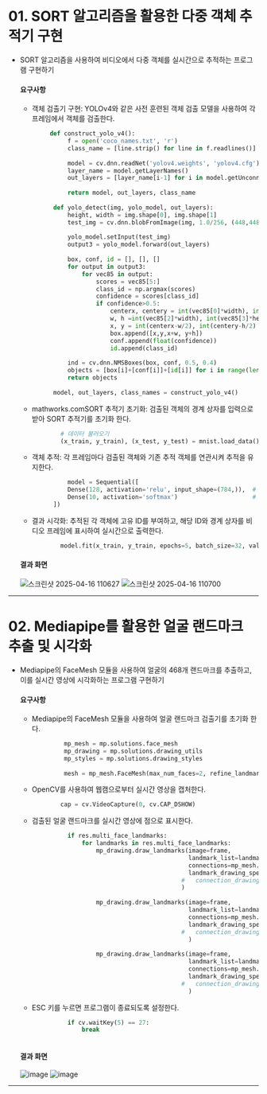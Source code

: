 # 01.  SORT 알고리즘을 활용한 다중 객체 추적기 구현

- SORT 알고리즘을 사용하여 비디오에서 다중 객체를 실시간으로 추적하는 프로그램 구현하기

    #### 요구사항
    - 객체 검출기 구현: YOLOv4와 같은 사전 훈련된 객체 검출 모델을 사용하여 각 프레임에서 객체를 검출한다.
      ```python
           def construct_yolo_v4():
                f = open('coco_names.txt', 'r')
                class_name = [line.strip() for line in f.readlines()]
                
                model = cv.dnn.readNet('yolov4.weights', 'yolov4.cfg')
                layer_name = model.getLayerNames()
                out_layers = [layer_name[i-1] for i in model.getUnconnectedOutLayers()]
                
                return model, out_layers, class_name
            
            def yolo_detect(img, yolo_model, out_layers):
                height, width = img.shape[0], img.shape[1]
                test_img = cv.dnn.blobFromImage(img, 1.0/256, (448,448), (0,0,0), swapRB=True)
                
                yolo_model.setInput(test_img)
                output3 = yolo_model.forward(out_layers)
                
                box, conf, id = [], [], []
                for output in output3:
                    for vec85 in output:
                        scores = vec85[5:]
                        class_id = np.argmax(scores)
                        confidence = scores[class_id]
                        if confidence>0.5:
                            centerx, centery = int(vec85[0]*width), int(vec85[1]*height)
                            w, h =int(vec85[2]*width), int(vec85[3]*height)
                            x, y = int(centerx-w/2), int(centery-h/2)
                            box.append([x,y,x+w, y+h])
                            conf.append(float(confidence))
                            id.append(class_id)
                            
                ind = cv.dnn.NMSBoxes(box, conf, 0.5, 0.4)
                objects = [box[i]+[conf[i]]+[id[i]] for i in range(len(box)) if i in ind]
                return objects
            
            model, out_layers, class_names = construct_yolo_v4()


      ```
    - mathworks.comSORT 추적기 초기화: 검출된 객체의 경계 상자를 입력으로 받아 SORT 추적기를 초기화 한다.
      ```python
              # 데이터 불러오기
              (x_train, y_train), (x_test, y_test) = mnist.load_data()
      ```
    - 객체 추적: 각 프레임마다 검출된 객체와 기존 추적 객체를 연관시켜 추적을 유지한다.
      ```python
                model = Sequential([
                Dense(128, activation='relu', input_shape=(784,)),  # 은닉층
                Dense(10, activation='softmax')                     # 출력층: 숫자 0~9
            ])  
      ```
    - 결과 시각화: 추적된 각 객체에 고유 ID를 부여하고, 해당 ID와 경계 상자를 비디오 프레임에 표시하여 실시간으로 출력한다.
      ```python
              model.fit(x_train, y_train, epochs=5, batch_size=32, validation_split=0.1)

      ```
          
  #### 결과 화면
  ![스크린샷 2025-04-16 110627](https://github.com/user-attachments/assets/c6b2c4ae-ffcf-481c-9c25-988f92a25101)
![스크린샷 2025-04-16 110700](https://github.com/user-attachments/assets/ba49ea07-23c6-4f72-871a-43d20e95508f)





---
      
# 02. Mediapipe를 활용한 얼굴 랜드마크 추출 및 시각화

- Mediapipe의 FaceMesh 모듈을 사용하여 얼굴의 468개 랜드마크를 추출하고, 이를 실시간 영상에 시각화하는 프로그램 구현하기

    #### 요구사항
    - Mediapipe의 FaceMesh 모듈을 사용하여 얼굴 랜드마크 검출기를 초기화 한다.
       ```python
                mp_mesh = mp.solutions.face_mesh
                mp_drawing = mp.solutions.drawing_utils
                mp_styles = mp.solutions.drawing_styles
                
                mesh = mp_mesh.FaceMesh(max_num_faces=2, refine_landmarks=True, min_detection_confidence=0.5, min_tracking_confidence=0.5)
       ```
    - OpenCV를 사용하여 웹캠으로부터 실시간 영상을 캡처한다.
      ```python
              cap = cv.VideoCapture(0, cv.CAP_DSHOW)
      ```
    - 검출된 얼굴 랜드마크를 실시간 영상에 점으로 표시한다.
      ```python
                if res.multi_face_landmarks:
                    for landmarks in res.multi_face_landmarks:
                        mp_drawing.draw_landmarks(image=frame, 
                                                  landmark_list=landmarks, 
                                                  connections=mp_mesh.FACEMESH_TESSELATION, 
                                                  landmark_drawing_spec=None, 
                                                #   connection_drawing_spec=mp_styles.get_default_face_mesh_tesselation_style()
                                                )
                        
                        mp_drawing.draw_landmarks(image=frame, 
                                                  landmark_list=landmarks, 
                                                  connections=mp_mesh.FACEMESH_CONTOURS, 
                                                  landmark_drawing_spec=None, 
                                                #   connection_drawing_spec=mp_styles.get_default_face_mesh_contours_style()
                                                  )
                        
                        mp_drawing.draw_landmarks(image=frame, 
                                                  landmark_list=landmarks, 
                                                  connections=mp_mesh.FACEMESH_IRISES, 
                                                  landmark_drawing_spec=None, 
                                                #   connection_drawing_spec=mp_styles.get_default_face_mesh_iris_style()
                                                  )
    - ESC 키를 누르면 프로그램이 종료되도록 설정한다.
      ```python
                if cv.waitKey(5) == 27:
                    break
            
      ```


  #### 결과 화면
  ![image](https://github.com/user-attachments/assets/1e69bc71-302c-4452-ade7-a278ebc5f9d0)
  ![image](https://github.com/user-attachments/assets/cae74182-60ba-43ed-8742-b15a6ff88d16)




---

